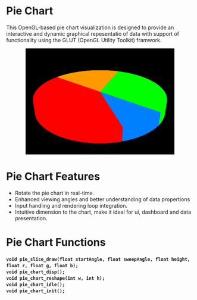 # Pie Chart
This OpenGL-based pie chart visualization is designed to provide an interactive and dynamic graphical repesentatio of data with support of functionality using the GLUT (OpenGL Utility Toolkit) framwork.

<div align="center">
  <img src="pie_chart.png" alt="Pie Chart" width="400"/>
</div>

# Pie Chart Features
- Rotate the pie chart in real-time.
- Enhanced viewing angles and better understanding of data propertions
- Input handling and rendering loop integration.
- Intuitive dimension to the chart, make it ideal for ui, dashboard and data presentation.

# Pie Chart Functions
**`void pie_slice_draw(float startAngle, float sweepAngle, float height, float r, float g, float b);`**  
**`void pie_chart_disp();`**  
**`void pie_chart_reshape(int w, int h);`**  
**`void pie_chart_idle();`**  
**`void pie_chart_init();`**
